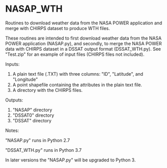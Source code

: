 # NASAP_WTH
Routines to download weather data from the NASA POWER application and merge with CHIRPS dataset to produce WTH files.

These routines are intended to first download weather data from the NASA POWER application (NASAP.py),
and secondly, to merge the NASA POWER data with CHIRPS dataset in a DSSAT output format (DSSAT_WTH.py).
See "Test.zip" for an example of input files (CHIRPS files not included).

Inputs:
1. A plain text file (.TXT) with three columns: "ID", "Latitude", and "Longitude"
2. A point shapefile containing the attributes in the plain text file.
3. A directory with the CHIRPS files.

Outputs:
1. "NASAP" directory
2. "DSSAT0" directory
3. "DSSAT" directory

Notes:

"NASAP.py" runs in Python 2.7

"DSSAT_WTH.py" runs in Python 3.7

In later versions the "NASAP.py" will be upgraded to Python 3.
